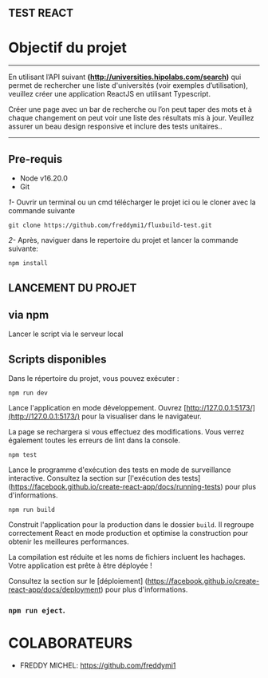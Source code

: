 ## TEST REACT

# Objectif du projet

***
En utilisant l’API suivant **(http://universities.hipolabs.com/search)** qui permet de rechercher une
liste d'universités (voir exemples d’utilisation), veuillez créer une application ReactJS en
utilisant Typescript.

Créer une page avec un bar de recherche ou l’on peut taper des mots et à chaque changement
on peut voir une liste des résultats mis à jour. Veuillez assurer un beau design responsive et
inclure des tests unitaires..
***

## Pre-requis
- Node v16.20.0
- Git

*1-* Ouvrir un terminal ou un cmd télécharger le projet ici ou le cloner avec la commande suivante

    git clone https://github.com/freddymi1/fluxbuild-test.git

*2-* Après, naviguer dans le repertoire du projet et lancer la commande suivante:

    
    npm install
    
## LANCEMENT DU PROJET
## via npm

Lancer le script via le serveur local
## Scripts disponibles

Dans le répertoire du projet, vous pouvez exécuter :

    npm run dev


Lance l'application en mode développement.
Ouvrez [http://127.0.0.1:5173/](http://127.0.0.1:5173/) pour la visualiser dans le navigateur.

La page se rechargera si vous effectuez des modifications.
Vous verrez également toutes les erreurs de lint dans la console.

    npm test

Lance le programme d'exécution des tests en mode de surveillance interactive.
Consultez la section sur [l'exécution des tests] (https://facebook.github.io/create-react-app/docs/running-tests) pour plus d'informations.

    npm run build

Construit l'application pour la production dans le dossier `build`.
Il regroupe correctement React en mode production et optimise la construction pour obtenir les meilleures performances.

La compilation est réduite et les noms de fichiers incluent les hachages.
Votre application est prête à être déployée !

Consultez la section sur le [déploiement] (https://facebook.github.io/create-react-app/docs/deployment) pour plus d'informations.

### `npm run eject`.

# COLABORATEURS
* FREDDY MICHEL: https://github.com/freddymi1